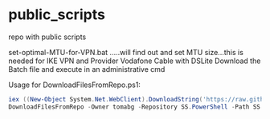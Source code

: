 # public_scripts
repo with public scripts

set-optimal-MTU-for-VPN.bat .....will find out and set MTU size...this is needed for IKE VPN and Provider Vodafone Cable with DSLite
Download the Batch file and execute in an administrative cmd


Usage for DownloadFilesFromRepo.ps1:

```PowerShell
iex ((New-Object System.Net.WebClient).DownloadString('https://raw.githubusercontent.com/tomabg/public_scripts/master/DownloadFilesFromRepo.ps1')) 
DownloadFilesFromRepo -Owner tomabg -Repository SS.PowerShell -Path SS.PowerShell/bin/Debug -DestinationPath (Get-Module -ListAvailable SS.PowerShell).path.TrimEnd('SS.PowerShell.psd1')
```


